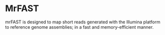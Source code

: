 # MrFAST

mrFAST is designed to map short reads generated with the Illumina platform to reference genome assemblies; in a fast and memory-efficient manner.
